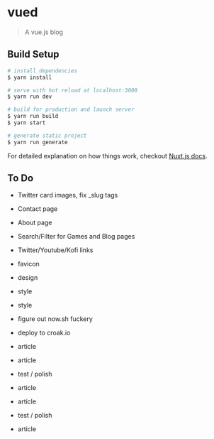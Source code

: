 # vued

> A vue.js blog

## Build Setup

``` bash
# install dependencies
$ yarn install

# serve with hot reload at localhost:3000
$ yarn run dev

# build for production and launch server
$ yarn run build
$ yarn start

# generate static project
$ yarn run generate
```

For detailed explanation on how things work, checkout [Nuxt.js docs](https://nuxtjs.org).

## To Do

* Twitter card images, fix _slug tags

* Contact page
* About page

* Search/Filter for Games and Blog pages
* Twitter/Youtube/Kofi links
* favicon

* design

* style

* style

* figure out now.sh fuckery
* deploy to croak.io

* article

* article

* test / polish

* article

* article

* test / polish

* article